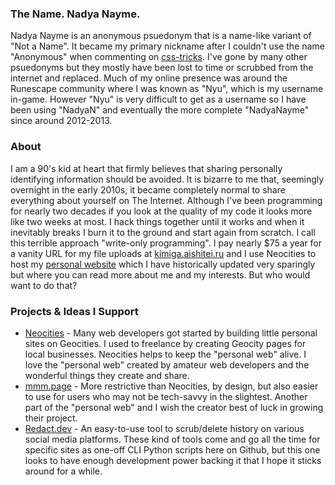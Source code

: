 ### The Name. Nadya Nayme.

Nadya Nayme is an anonymous psuedonym that is a name-like variant of "Not a Name". It became my primary nickname after I couldn't use the name "Anonymous" when commenting on [css-tricks][3]. I've gone by many other psuedonyms but they mostly have been lost to time or scrubbed from the internet and replaced. Much of my online presence was around the Runescape community where I was known as "Nyu", which is my username in-game. However "Nyu" is very difficult to get as a username so I have been using "NadyaN" and eventually  the more complete "NadyaNayme" since around 2012-2013.

### About

I am a 90's kid at heart that firmly believes that sharing personally identifying information should be avoided. It is bizarre to me that, seemingly overnight in the early 2010s, it became completely normal to share everything about yourself on The Internet. Although I've been programming for nearly two decades if you look at the quality of my code it looks more like two weeks at most. I hack things together until it works and when it inevitably breaks I burn it to the ground and start again from scratch. I call this terrible approach "write-only programming". I pay nearly $75 a year for a vanity URL for my file uploads at [kimiga.aishitei.ru][1] and I use Neocities to host my [personal website][2] which I have historically updated very sparingly but where you can read more about me and my interests. But who would want to do that?

### Projects & Ideas I Support

- [Neocities][4] - Many web developers got started by building little personal sites on Geocities. I used to freelance by creating Geocity pages for local businesses. Neocities helps to keep the "personal web" alive. I love the "personal web" created by amateur web developers and the wonderful things they create and share.
- [mmm.page][5] - More restrictive than Neocities, by design, but also easier to use for users who may not be tech-savvy in the slightest. Another part of the "personal web" and I wish the creator best of luck in growing their project.
- [Redact.dev][6] - An easy-to-use tool to scrub/delete history on various social media platforms. These kind of tools come and go all the time for specific sites as one-off CLI Python scripts here on Github, but this one looks to have enough development power backing it that I hope it sticks around for a while.

[1]: https://kimiga.aishitei.ru
[2]: https://nadyanay.me
[3]: https://css-tricks.com
[4]: https://neocities.org/
[5]: https://mmm.page/
[6]: https://redact.dev/
